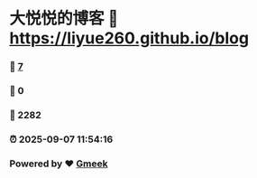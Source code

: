# 大悦悦的博客 :link: https://liyue260.github.io/blog 
### :page_facing_up: [7](https://liyue260.github.io/blog/tag.html) 
### :speech_balloon: 0 
### :hibiscus: 2282 
### :alarm_clock: 2025-09-07 11:54:16 
### Powered by :heart: [Gmeek](https://github.com/Meekdai/Gmeek)
